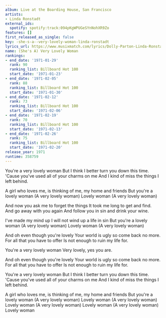 ```yaml
---
album: Live at the Boarding House, San Francisco
artists:
- Linda Ronstadt
external_ids:
  spotify: spotify:track:094pKgWPUGeSYnNohXR9Zo
features: []
first_released_as_single: false
key: -she-s-a--very-lovely-woman-linda-ronstadt
lyrics_url: https://www.musixmatch.com/lyrics/Dolly-Parton-Linda-Ronstadt/She-s-a-Very-Lovely-Woman
name: (She's A) Very Lovely Woman
rankings:
- end_date: '1971-01-29'
  rank: 90
  ranking_list: Billboard Hot 100
  start_date: '1971-01-23'
- end_date: '1971-02-05'
  rank: 88
  ranking_list: Billboard Hot 100
  start_date: '1971-01-30'
- end_date: '1971-02-12'
  rank: 73
  ranking_list: Billboard Hot 100
  start_date: '1971-02-06'
- end_date: '1971-02-19'
  rank: 70
  ranking_list: Billboard Hot 100
  start_date: '1971-02-13'
- end_date: '1971-02-26'
  rank: 75
  ranking_list: Billboard Hot 100
  start_date: '1971-02-20'
release_year: 1971
runtime: 358759
---
```

You're a very lovely woman
But I think I better turn you down this time.
'Cause you've used all of your charms on me
And I kind of miss the things I left behind.

A girl who loves me, is thinking of me, my home and friends
But you're a lovely woman (A very lovely woman)
Lovely woman (A very lovely woman)

And now you ask me to forget the things
It took me long to get and find.
And go away with you again
And follow you in sin and drink your wine.

I've made my mind up I will not wind up a life in sin
But you're a lovely woman (A very lovely woman)
Lovely woman (A very lovely woman)

And oh even though you're lovely
Your world is ugly so come back no more.
For all that you have to offer
Is not enough to ruin my life for.

You're a very lovely woman
Very lovely, yes you are.

And oh even though you're lovely
Your world is ugly so come back no more.
For all that you have to offer
Is not enough to ruin my life for.

You're a very lovely woman
But I think I better turn you down this time.
'Cause you've used all of your charms on me
And I kind of miss the things I left behind.

A girl who loves me, is thinking of me, my home and friends
But you're a lovely woman (A very lovely woman)
Lovely woman (A very lovely woman)
Lovely woman (A very lovely woman)
Lovely woman (A very lovely woman)
Lovely woman
